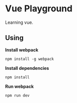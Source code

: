 # Vue Playground

Learning vue.

## Using
**Install webpack**

``npm install -g webpack``

**Install dependencies**

``npm install``

**Run webpack**

``npm run dev``
